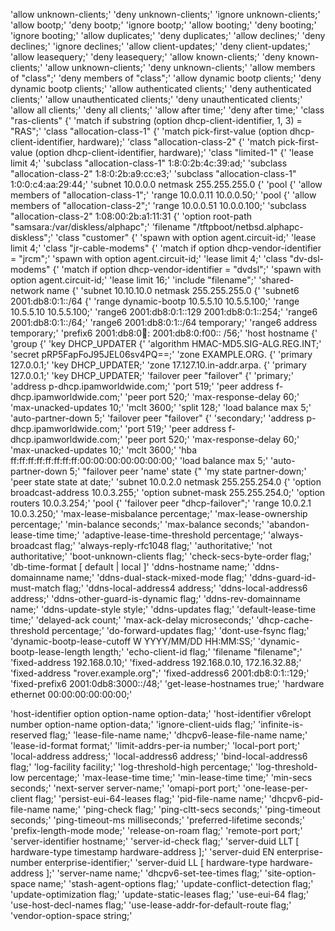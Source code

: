 'allow unknown-clients;'
'deny unknown-clients;'
'ignore unknown-clients;'
'allow bootp;'
'deny bootp;'
'ignore bootp;'
'allow booting;'
'deny booting;'
'ignore booting;'
'allow duplicates;'
'deny duplicates;'
'allow declines;'
'deny declines;'
'ignore declines;'
'allow client-updates;'
'deny client-updates;'
'allow leasequery;'
'deny leasequery;'
'allow known-clients;'
'deny known-clients;'
'allow unknown-clients;'
'deny unknown-clients;'
'allow members of "class";'
'deny members of "class";'
'allow dynamic bootp clients;'
'deny dynamic bootp clients;'
'allow authenticated clients;'
'deny authenticated clients;'
'allow unauthenticated clients;'
'deny unauthenticated clients;'
'allow all clients;'
'deny all clients;'
'allow after time;'
'deny after time;'
'class "ras-clients" {'
'match if substring (option dhcp-client-identifier, 1, 3) = "RAS";'
'class "allocation-class-1" {'
'match pick-first-value (option dhcp-client-identifier, hardware);'
'class "allocation-class-2" {'
'match pick-first-value (option dhcp-client-identifier, hardware);'
'class "limited-1" {'
'lease limit 4;'
'subclass "allocation-class-1" 1:8:0:2b:4c:39:ad;'
'subclass "allocation-class-2" 1:8:0:2b:a9:cc:e3;'
'subclass "allocation-class-1" 1:0:0:c4:aa:29:44;'
'subnet 10.0.0.0 netmask 255.255.255.0 {'
'pool {'
'allow members of "allocation-class-1";'
'range 10.0.0.11 10.0.0.50;'
'pool {'
'allow members of "allocation-class-2";'
'range 10.0.0.51 10.0.0.100;'
'subclass "allocation-class-2" 1:08:00:2b:a1:11:31 {'
'option root-path "samsara:/var/diskless/alphapc";'
'filename "/tftpboot/netbsd.alphapc-diskless";'
'class "customer" {'
'spawn with option agent.circuit-id;'
'lease limit 4;'
'class "jr-cable-modems" {'
'match if option dhcp-vendor-identifier = "jrcm";'
'spawn with option agent.circuit-id;'
'lease limit 4;'
'class "dv-dsl-modems" {'
'match if option dhcp-vendor-identifier = "dvdsl";'
'spawn with option agent.circuit-id;'
'lease limit 16;'
'include "filename";'
'shared-network name {'
'subnet 10.10.10.0 netmask 255.255.255.0 {'
'subnet6 2001:db8:0:1::/64 {'
'range dynamic-bootp 10.5.5.10 10.5.5.100;'
'range 10.5.5.10 10.5.5.100;'
'range6 2001:db8:0:1::129 2001:db8:0:1::254;'
'range6 2001:db8:0:1::/64;'
'range6 2001:db8:0:1::/64 temporary;'
'range6 address temporary;'
'prefix6 2001:db8:0:100:: 2001:db8:0:f00:: /56;'
'host hostname {'
'group {'
'key DHCP_UPDATER {'
'algorithm HMAC-MD5.SIG-ALG.REG.INT;'
'secret pRP5FapFoJ95JEL06sv4PQ==;'
'zone EXAMPLE.ORG. {'
'primary 127.0.0.1;'
'key DHCP_UPDATER;'
'zone 17.127.10.in-addr.arpa. {'
'primary 127.0.0.1;'
'key DHCP_UPDATER;'
'failover peer "failover" {'
'primary;'
'address p-dhcp.ipamworldwide.com;'
'port 519;'
'peer address f-dhcp.ipamworldwide.com;'
'peer port 520;'
'max-response-delay 60;'
'max-unacked-updates 10;'
'mclt 3600;'
'split 128;'
'load balance max 5;'
'auto-partner-down 5;'
'failover peer "failover" {'
'secondary;'
'address p-dhcp.ipamworldwide.com;'
'port 519;'
'peer address f-dhcp.ipamworldwide.com;'
'peer port 520;'
'max-response-delay 60;'
'max-unacked-updates 10;'
'mclt 3600;'
'hba ff:ff:ff:ff:ff:ff:ff:ff:00:00:00:00:00:00:00;'
'load balance max 5;'
'auto-partner-down 5;'
"failover peer 'name' state {"
'my state partner-down;'
'peer state state at date;'
'subnet 10.0.2.0 netmask 255.255.254.0 {'
'option broadcast-address 10.0.3.255;'
'option subnet-mask 255.255.254.0;'
'option routers 10.0.3.254;'
'pool {'
'failover peer "dhcp-failover";'
'range 10.0.2.1 10.0.3.250;'
'max-lease-misbalance percentage;'
'max-lease-ownership percentage;'
'min-balance seconds;'
'max-balance seconds;'
'abandon-lease-time time;'
'adaptive-lease-time-threshold percentage;'
'always-broadcast flag;'
'always-reply-rfc1048 flag;'
'authoritative;'
'not authoritative;'
'boot-unknown-clients flag;'
'check-secs-byte-order flag;'
'db-time-format [ default \| local ]'
'ddns-hostname name;'
'ddns-domainname name;'
'ddns-dual-stack-mixed-mode flag;'
'ddns-guard-id-must-match flag;'
'ddns-local-address4 address;'
'ddns-local-address6 address;'
'ddns-other-guard-is-dynamic flag;'
'ddns-rev-domainname name;'
'ddns-update-style style;'
'ddns-updates flag;'
'default-lease-time time;'
'delayed-ack count;'
'max-ack-delay microseconds;'
'dhcp-cache-threshold percentage;'
'do-forward-updates flag;'
'dont-use-fsync flag;'
'dynamic-bootp-lease-cutoff W YYYY/MM/DD HH:MM:SS;'
'dynamic-bootp-lease-length length;'
'echo-client-id flag;'
'filename "filename";'
'fixed-address 192.168.0.10;'
'fixed-address 192.168.0.10, 172.16.32.88;'
'fixed-address "rover.example.org";'
'fixed-address6 2001:db8:0:1::129;'
'fixed-prefix6 2001:0db8:3000::/48;'
'get-lease-hostnames true;'
'hardware ethernet 00:00:00:00:00:00;'


'host-identifier option option-name option-data;'
'host-identifier v6relopt number option-name option-data;'
'ignore-client-uids flag;'
'infinite-is-reserved flag;'
'lease-file-name name;'
'dhcpv6-lease-file-name name;'
'lease-id-format format;'
'limit-addrs-per-ia number;'
'local-port port;'
'local-address address;'
'local-address6 address;'
'bind-local-address6 flag;'
'log-facility facility;'
'log-threshold-high percentage;'
'log-threshold-low percentage;'
'max-lease-time time;'
'min-lease-time time;'
'min-secs seconds;'
'next-server server-name;'
'omapi-port port;'
'one-lease-per-client flag;'
'persist-eui-64-leases flag;'
'pid-file-name name;'
'dhcpv6-pid-file-name name;'
'ping-check flag;'
'ping-cltt-secs seconds;'
'ping-timeout seconds;'
'ping-timeout-ms milliseconds;'
'preferred-lifetime seconds;'
'prefix-length-mode mode;'
'release-on-roam flag;'
'remote-port port;'
'server-identifier hostname;'
'server-id-check flag;'
'server-duid LLT [ hardware-type timestamp hardware-address ];'
'server-duid EN enterprise-number enterprise-identifier;'
'server-duid LL [ hardware-type hardware-address ];'
'server-name name;'
'dhcpv6-set-tee-times flag;'
'site-option-space name;'
'stash-agent-options flag;'
'update-conflict-detection flag;'
'update-optimization flag;'
'update-static-leases flag;'
'use-eui-64 flag;'
'use-host-decl-names flag;'
'use-lease-addr-for-default-route flag;'
'vendor-option-space string;'
